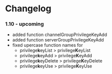 # Changelog

### 1.10 - upcoming
* added function channelGroupPrivilegeKeyAdd
* added function serverGroupPrivilegeKeyAdd
* fixed upercase function names for 
	* privilege**k**eyList > privilege**K**eyList
	* privilege**k**eyAdd > privilege**K**eyAdd
	* privilege**k**eyDelete > privilege**K**eyDelete
	* privilege**k**eyUse > privilege**K**eyUse
